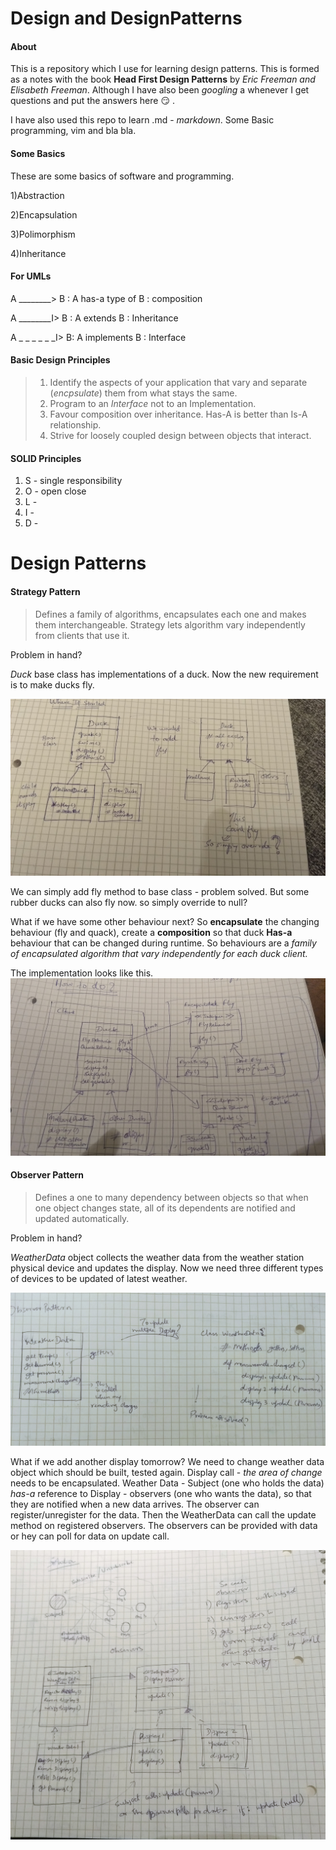 # Design and DesignPatterns
#### About

This is a repository which I use for learning design patterns. 
This is formed as a notes with the book **Head First Design Patterns**
by *Eric Freeman and Elisabeth Freeman*. Although I have also been *googling* a whenever I get questions and put the
answers here :smirk: .

I have also used this repo to learn .md - *markdown*. Some Basic programming, vim and bla bla.

#### Some Basics
These are some basics of software and programming.

1)Abstraction

2)Encapsulation

3)Polimorphism

4)Inheritance


#### For UMLs

A ________> B  : A has-a type of B : composition

A ________I> B  : A extends B : Inheritance

A _ _ _ _ _ _I> B: A implements B : Interface
  

#### Basic Design Principles
>1) Identify the aspects of your application that vary and 
separate (*encpsulate*) them from what stays the same.
>2) Program to an *Interface* not to an Implementation.
>3) Favour composition over inheritance. Has-A is better than Is-A relationship.
>4) Strive for loosely coupled design between objects that interact.
 
#### SOLID Principles
1) S - single responsibility
2) O - open close
3) L - 
4) I -
5) D - 


# Design Patterns

#### Strategy Pattern
>Defines a family of algorithms, encapsulates each one and makes them interchangeable.
Strategy lets algorithm vary independently from clients that use it.

Problem in hand?

*Duck* base class has implementations of a duck. Now the new requirement
is to make ducks fly. 

![Make ducks to fly](/assets/Strategy-problem.jpg "Make ducks fly")

We can simply add fly method to base class - problem solved.
But some rubber ducks can also fly now. so simply override to null?

What if we have some other behaviour next? So **encapsulate** the changing behaviour (fly and quack),
create a **composition** so that duck **Has-a** behaviour that can be changed during runtime.
So behaviours are a *family of encapsulated algorithm that vary independently for each duck client.*    

The implementation looks like this.
![Encapsulate Fly as algorithm so duck clients can use it independently](/assets/Strategy-solution.jpg 
"Encapsulate Fly as algorithm so duck clients can use it independently")

#### Observer Pattern
> Defines a one to many dependency between objects so that when one object changes state, 
all of its dependents are notified and updated automatically.

Problem in hand?

*WeatherData* object collects the weather data from the weather station physical device and updates the display.
Now we need three different types of devices to be updated of latest weather.

![Update the weather data on 3 different display](./assets/Observer-problem.jpg
 "Update the weather data on 3 different display")

What if we add another display tomorrow? We need to change weather data object which should be built, tested again.
Display call - *the area of change* needs to be encapsulated. Weather Data - Subject (one who holds the data) *has-a* 
reference to Display - observers (one who wants the data), so that they are notified when a new data arrives.
The observer can register/unregister for the data. Then the WeatherData can call the update method on registered observers.
The observers can be provided with data or hey can poll for data on update call.

![Make the display object as observer on the weather data subject](./assets/Observer-solution.jpg 
"Make the display object as observer on the weather data subject")
